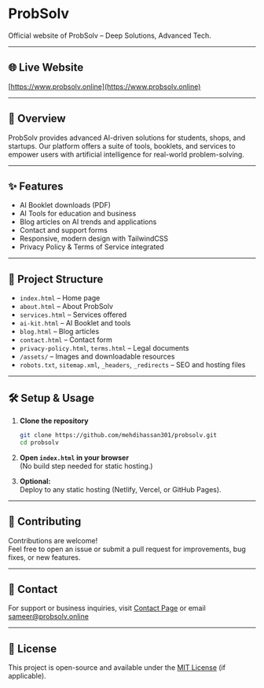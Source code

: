 # ProbSolv

Official website of ProbSolv – Deep Solutions, Advanced Tech.

---

## 🌐 Live Website

[https://www.probsolv.online](https://www.probsolv.online)

---

## 🚀 Overview

ProbSolv provides advanced AI-driven solutions for students, shops, and startups. Our platform offers a suite of tools, booklets, and services to empower users with artificial intelligence for real-world problem-solving.

---

## ✨ Features

- AI Booklet downloads (PDF)
- AI Tools for education and business
- Blog articles on AI trends and applications
- Contact and support forms
- Responsive, modern design with TailwindCSS
- Privacy Policy & Terms of Service integrated

---

## 📁 Project Structure

- `index.html` – Home page
- `about.html` – About ProbSolv
- `services.html` – Services offered
- `ai-kit.html` – AI Booklet and tools
- `blog.html` – Blog articles
- `contact.html` – Contact form
- `privacy-policy.html`, `terms.html` – Legal documents
- `/assets/` – Images and downloadable resources
- `robots.txt`, `sitemap.xml`, `_headers`, `_redirects` – SEO and hosting files

---

## 🛠️ Setup & Usage

1. **Clone the repository**
   ```bash
   git clone https://github.com/mehdihassan301/probsolv.git
   cd probsolv
   ```

2. **Open `index.html` in your browser**  
   (No build step needed for static hosting.)

3. **Optional:**  
   Deploy to any static hosting (Netlify, Vercel, or GitHub Pages).

---

## 🤝 Contributing

Contributions are welcome!  
Feel free to open an issue or submit a pull request for improvements, bug fixes, or new features.

---

## 📧 Contact

For support or business inquiries, visit [Contact Page](https://www.probsolv.online/contact.html) or email [sameer@probsolv.online](mailto:sameer@probsolv.online)

---

## 📝 License

This project is open-source and available under the [MIT License](LICENSE) (if applicable).
